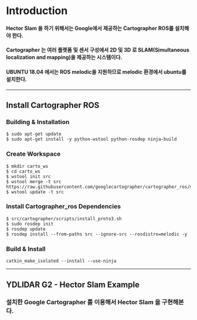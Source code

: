 # Introduction
#### Hector Slam 을 하기 위해서는 Google에서 제공하는 Cartographer ROS를 설치해야 한다.
#### Cartographer 는 여러 플랫폼 및 센서 구성에서 2D 및 3D 로 SLAM(Simultaneous localization and mapping)을 제공하는 시스템이다.
#### UBUNTU 18.04 에서는 ROS melodic을 지원하므로 melodic 환경에서 ubuntu를 설치한다.
***

## Install Cartographer ROS
### Building & Installation
```
$ sudo apt-get update
$ sudo apt-get install -y python-wstool python-rosdep ninja-build
```
### Create Workspace
```
$ mkdir carto_ws
$ cd carto_ws
$ wstool init src
$ wstool merge -t src https://raw.githubusercontent.com/googlecartographer/cartographer_ros/master/cartographer_ros.rosinstall
$ wstool update -t src
```
### Install Cartographer_ros Dependencies
```
$ src/cartographer/scripts/install_proto3.sh
$ sudo rosdep init
$ rosdep update
$ rosdep install --from-paths src --ignore-src --rosdistro=melodic -y
```
### Build & Install 
```
catkin_make_isolated --install --use-ninja
```
***
## YDLIDAR G2 - Hector Slam Example
### 설치한 Google Cartographer 를 이용해서 Hector Slam 을 구현해본다. 
